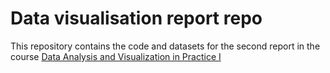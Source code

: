 # Data visualisation report repo
This repository contains the code and datasets for the second report in the course [Data Analysis and Visualization in Practice I](https://ku-portal.kyushu-u.ac.jp/campusweb/slbssbdr.do?value(risyunen)=2022&value(semekikn)=1&value(kougicd)=22641586&value(crclumcd)=)